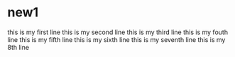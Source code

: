# new1
this is my first line
this is my second line
this is my third line
this is my fouth line
this is my fifth line
this is my sixth line
this is my seventh line
this is my 8th line
